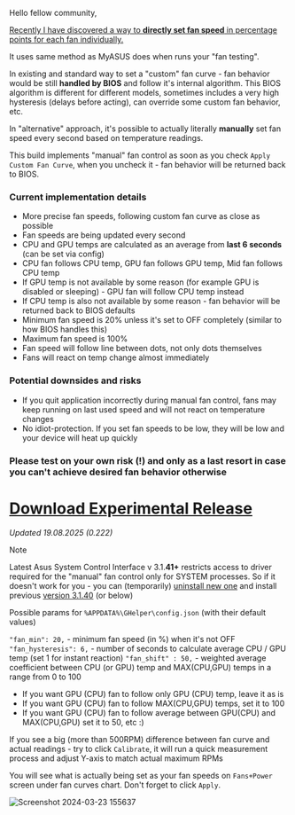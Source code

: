 Hello fellow community,

[Recently I have discovered a way to **directly set fan speed** in percentage points for each fan individually.](https://github.com/seerge/g-helper/discussions/2272)

It uses same method as MyASUS does when runs your "fan testing".

In existing and standard way to set a "custom" fan curve - fan behavior would be still **handled by BIOS** and follow it's internal algorithm. This BIOS algorithm is different for different models, sometimes includes a very high hysteresis (delays before acting), can override some custom fan behavior, etc.

In "alternative" approach, it's possible to actually literally **manually** set fan speed every second based on temperature readings.

This build implements "manual" fan control as soon as you check ``Apply Custom Fan Curve``, when you uncheck it - fan behavior will be returned back to BIOS.

### Current implementation details
- More precise fan speeds, following custom fan curve as close as possible
- Fan speeds are being updated every second
- CPU and GPU temps are calculated as an average from **last 6 seconds** (can be set via config)
- CPU fan follows CPU temp, GPU fan follows GPU temp, Mid fan follows CPU temp
- If GPU temp is not available by some reason (for example GPU is disabled or sleeping) - GPU fan will follow CPU temp instead
- If CPU temp is also not available by some reason - fan behavior will be returned back to BIOS defaults
- Minimum fan speed is 20% unless it's set to OFF completely (similar to how BIOS handles this)
- Maximum fan speed is 100%
- Fan speed will follow line between dots, not only dots themselves
- Fans will react on temp change almost immediately

### Potential downsides and risks
- If you quit application incorrectly during manual fan control, fans may keep running on last used speed and will not react on temperature changes
- No idiot-protection. If you set fan speeds to be low, they will be low and your device will heat up quickly

### Please test on your own risk (!) and only as a last resort in case you can't achieve desired fan behavior otherwise

# [Download Experimental Release](https://github.com/seerge/g-helper-experimental-release/releases/latest/download/GHelper.zip)
_Updated 19.08.2025 (0.222)_

> [!NOTE]
> Latest Asus System Control Interface v 3.1.**41+** restricts access to driver required for the "manual" fan control only for SYSTEM processes. So if it doesn't work for you - you can (temporarily) [uninstall new one](https://github.com/seerge/g-helper/wiki/Troubleshooting#reinstalling-asus-system-control-interface) and install previous [version 3.1.40](https://dlcdnets.asus.com/pub/ASUS/GamingNB/Image/Software/SoftwareandUtility/16402/ASUSSystemControlInterfacev3_ASUS_Z_V3.1.40.0_16402.exe) (or below)


Possible params for ``%APPDATA%\GHelper\config.json`` (with their default values)

``"fan_min": 20,`` - minimum fan speed (in %) when it's not OFF
``"fan_hysteresis": 6,`` - number of seconds to calculate average CPU / GPU temp (set 1 for instant reaction)
``"fan_shift" : 50,`` - weighted average coefficient between CPU (or GPU) temp and MAX(CPU,GPU) temps in a range from 0 to 100

- If you want GPU (CPU) fan to follow only GPU (CPU) temp, leave it as is
- If you want GPU (CPU) fan to follow MAX(CPU,GPU) temps, set it to 100
- If you want GPU (CPU) fan to follow average between GPU(CPU) and MAX(CPU,GPU) set it to 50, etc :)

If you see a big (more than 500RPM) difference between fan curve and actual readings - try to click ``Calibrate``, it will run a quick measurement process and adjust Y-axis to match actual maximum RPMs

You will see what is actually being set as your fan speeds on ``Fans+Power`` screen under fan curves chart. Don't forget to click ``Apply``.

![Screenshot 2024-03-23 155637](https://github.com/seerge/g-helper/assets/5920850/232ccad5-6256-49eb-b868-6ca1887f06c2)
